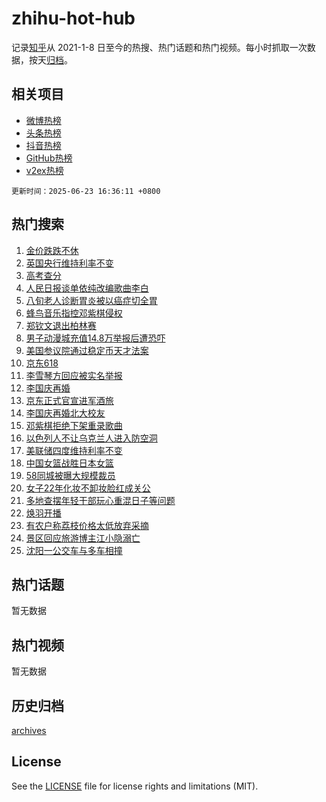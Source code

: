 # zhihu-hot-hub

记录[知乎](https://www.zhihu.com/)从 2021-1-8 日至今的热搜、热门话题和热门视频。每小时抓取一次数据，按天[归档](archives)。

## 相关项目

- [微博热榜](https://github.com/lonnyzhang423/weibo-hot-hub)
- [头条热榜](https://github.com/lonnyzhang423/toutiao-hot-hub)
- [抖音热榜](https://github.com/lonnyzhang423/douyin-hot-hub)
- [GitHub热榜](https://github.com/lonnyzhang423/github-hot-hub)
- [v2ex热榜](https://github.com/lonnyzhang423/v2ex-hot-hub)


`更新时间：2025-06-23 16:36:11 +0800`

## 热门搜索

1. [金价跌跌不休](https://www.zhihu.com/search?q=%E9%87%91%E4%BB%B7%E8%B7%8C%E8%B7%8C%E4%B8%8D%E4%BC%91)
1. [英国央行维持利率不变](https://www.zhihu.com/search?q=%E8%8B%B1%E5%9B%BD%E5%A4%AE%E8%A1%8C%E7%BB%B4%E6%8C%81%E5%88%A9%E7%8E%87%E4%B8%8D%E5%8F%98)
1. [高考查分](https://www.zhihu.com/search?q=%E9%AB%98%E8%80%83%E6%9F%A5%E5%88%86)
1. [人民日报谈单依纯改编歌曲李白](https://www.zhihu.com/search?q=%E4%BA%BA%E6%B0%91%E6%97%A5%E6%8A%A5%E8%B0%88%E5%8D%95%E4%BE%9D%E7%BA%AF%E6%94%B9%E7%BC%96%E6%AD%8C%E6%9B%B2%E6%9D%8E%E7%99%BD)
1. [八旬老人诊断胃炎被以癌症切全胃](https://www.zhihu.com/search?q=%E5%85%AB%E6%97%AC%E8%80%81%E4%BA%BA%E8%AF%8A%E6%96%AD%E8%83%83%E7%82%8E%E8%A2%AB%E4%BB%A5%E7%99%8C%E7%97%87%E5%88%87%E5%85%A8%E8%83%83)
1. [蜂鸟音乐指控邓紫棋侵权](https://www.zhihu.com/search?q=%E8%9C%82%E9%B8%9F%E9%9F%B3%E4%B9%90%E6%8C%87%E6%8E%A7%E9%82%93%E7%B4%AB%E6%A3%8B%E4%BE%B5%E6%9D%83)
1. [郑钦文退出柏林赛](https://www.zhihu.com/search?q=%E9%83%91%E9%92%A6%E6%96%87%E9%80%80%E5%87%BA%E6%9F%8F%E6%9E%97%E8%B5%9B)
1. [男子动漫城充值14.8万举报后遭恐吓](https://www.zhihu.com/search?q=%E7%94%B7%E5%AD%90%E5%8A%A8%E6%BC%AB%E5%9F%8E%E5%85%85%E5%80%BC14.8%E4%B8%87%E4%B8%BE%E6%8A%A5%E5%90%8E%E9%81%AD%E6%81%90%E5%90%93)
1. [美国参议院通过稳定币天才法案](https://www.zhihu.com/search?q=%E7%BE%8E%E5%9B%BD%E5%8F%82%E8%AE%AE%E9%99%A2%E9%80%9A%E8%BF%87%E7%A8%B3%E5%AE%9A%E5%B8%81%E5%A4%A9%E6%89%8D%E6%B3%95%E6%A1%88)
1. [京东618](https://www.zhihu.com/search?q=%E4%BA%AC%E4%B8%9C618)
1. [李雪琴方回应被实名举报](https://www.zhihu.com/search?q=%E6%9D%8E%E9%9B%AA%E7%90%B4%E6%96%B9%E5%9B%9E%E5%BA%94%E8%A2%AB%E5%AE%9E%E5%90%8D%E4%B8%BE%E6%8A%A5)
1. [李国庆再婚](https://www.zhihu.com/search?q=%E6%9D%8E%E5%9B%BD%E5%BA%86%E5%86%8D%E5%A9%9A)
1. [京东正式官宣进军酒旅](https://www.zhihu.com/search?q=%E4%BA%AC%E4%B8%9C%E6%AD%A3%E5%BC%8F%E5%AE%98%E5%AE%A3%E8%BF%9B%E5%86%9B%E9%85%92%E6%97%85)
1. [李国庆再婚北大校友](https://www.zhihu.com/search?q=%E6%9D%8E%E5%9B%BD%E5%BA%86%E5%86%8D%E5%A9%9A%E5%8C%97%E5%A4%A7%E6%A0%A1%E5%8F%8B)
1. [邓紫棋拒绝下架重录歌曲](https://www.zhihu.com/search?q=%E9%82%93%E7%B4%AB%E6%A3%8B%E6%8B%92%E7%BB%9D%E4%B8%8B%E6%9E%B6%E9%87%8D%E5%BD%95%E6%AD%8C%E6%9B%B2)
1. [以色列人不让乌克兰人进入防空洞](https://www.zhihu.com/search?q=%E4%BB%A5%E8%89%B2%E5%88%97%E4%BA%BA%E4%B8%8D%E8%AE%A9%E4%B9%8C%E5%85%8B%E5%85%B0%E4%BA%BA%E8%BF%9B%E5%85%A5%E9%98%B2%E7%A9%BA%E6%B4%9E)
1. [美联储四度维持利率不变](https://www.zhihu.com/search?q=%E7%BE%8E%E8%81%94%E5%82%A8%E5%9B%9B%E5%BA%A6%E7%BB%B4%E6%8C%81%E5%88%A9%E7%8E%87%E4%B8%8D%E5%8F%98)
1. [中国女篮战胜日本女篮](https://www.zhihu.com/search?q=%E4%B8%AD%E5%9B%BD%E5%A5%B3%E7%AF%AE%E6%88%98%E8%83%9C%E6%97%A5%E6%9C%AC%E5%A5%B3%E7%AF%AE)
1. [58同城被曝大规模裁员](https://www.zhihu.com/search?q=58%E5%90%8C%E5%9F%8E%E8%A2%AB%E6%9B%9D%E5%A4%A7%E8%A7%84%E6%A8%A1%E8%A3%81%E5%91%98)
1. [女子22年化妆不卸妆脸红成关公](https://www.zhihu.com/search?q=%E5%A5%B3%E5%AD%9022%E5%B9%B4%E5%8C%96%E5%A6%86%E4%B8%8D%E5%8D%B8%E5%A6%86%E8%84%B8%E7%BA%A2%E6%88%90%E5%85%B3%E5%85%AC)
1. [多地查摆年轻干部玩心重混日子等问题](https://www.zhihu.com/search?q=%E5%A4%9A%E5%9C%B0%E6%9F%A5%E6%91%86%E5%B9%B4%E8%BD%BB%E5%B9%B2%E9%83%A8%E7%8E%A9%E5%BF%83%E9%87%8D%E6%B7%B7%E6%97%A5%E5%AD%90%E7%AD%89%E9%97%AE%E9%A2%98)
1. [焕羽开播](https://www.zhihu.com/search?q=%E7%84%95%E7%BE%BD%E5%BC%80%E6%92%AD)
1. [有农户称荔枝价格太低放弃采摘](https://www.zhihu.com/search?q=%E6%9C%89%E5%86%9C%E6%88%B7%E7%A7%B0%E8%8D%94%E6%9E%9D%E4%BB%B7%E6%A0%BC%E5%A4%AA%E4%BD%8E%E6%94%BE%E5%BC%83%E9%87%87%E6%91%98)
1. [景区回应旅游博主江小隐溺亡](https://www.zhihu.com/search?q=%E6%99%AF%E5%8C%BA%E5%9B%9E%E5%BA%94%E6%97%85%E6%B8%B8%E5%8D%9A%E4%B8%BB%E6%B1%9F%E5%B0%8F%E9%9A%90%E6%BA%BA%E4%BA%A1)
1. [沈阳一公交车与多车相撞](https://www.zhihu.com/search?q=%E6%B2%88%E9%98%B3%E4%B8%80%E5%85%AC%E4%BA%A4%E8%BD%A6%E4%B8%8E%E5%A4%9A%E8%BD%A6%E7%9B%B8%E6%92%9E)

## 热门话题

暂无数据

## 热门视频

暂无数据

## 历史归档

[archives](archives)

## License

See the [LICENSE](LICENSE) file for license rights and limitations (MIT).

